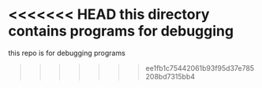 <<<<<<< HEAD
this directory contains programs for debugging
=======
this repo is for debugging programs
>>>>>>> ee1fb1c75442061b93f95d37e785208bd7315bb4
